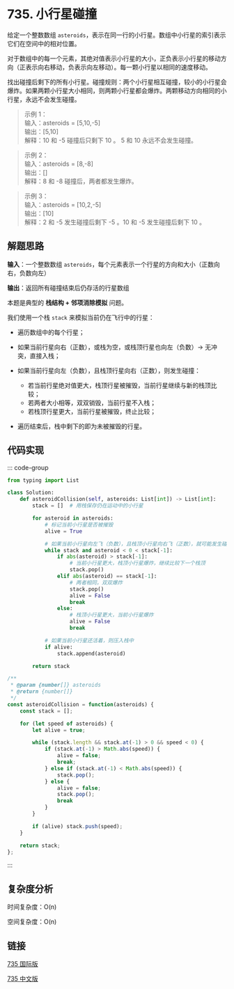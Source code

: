 # 735. 小行星碰撞 <Badge type="warning" text="Medium" />

给定一个整数数组 `asteroids`，表示在同一行的小行星。数组中小行星的索引表示它们在空间中的相对位置。

对于数组中的每一个元素，其绝对值表示小行星的大小，正负表示小行星的移动方向（正表示向右移动，负表示向左移动）。每一颗小行星以相同的速度移动。

找出碰撞后剩下的所有小行星。碰撞规则：两个小行星相互碰撞，较小的小行星会爆炸。如果两颗小行星大小相同，则两颗小行星都会爆炸。两颗移动方向相同的小行星，永远不会发生碰撞。


>示例 1：  
输入：asteroids = [5,10,-5]  
输出：[5,10]  
解释：10 和 -5 碰撞后只剩下 10 。 5 和 10 永远不会发生碰撞。

>示例 2：  
输入：asteroids = [8,-8]  
输出：[]  
解释：8 和 -8 碰撞后，两者都发生爆炸。

>示例 3：  
输入：asteroids = [10,2,-5]  
输出：[10]  
解释：2 和 -5 发生碰撞后剩下 -5 。10 和 -5 发生碰撞后剩下 10 。

## 解题思路

**输入**：一个整数数组 `asteroids`，每个元素表示一个行星的方向和大小（正数向右，负数向左）

**输出**：返回所有碰撞结束后仍存活的行星数组

本题是典型的 **栈结构 + 邻项消除模拟** 问题。

我们使用一个栈 `stack` 来模拟当前仍在飞行中的行星：

* 遍历数组中的每个行星；
* 如果当前行星向右（正数），或栈为空，或栈顶行星也向左（负数）→ 无冲突，直接入栈；
* 如果当前行星向左（负数），且栈顶行星向右（正数），则发生碰撞：

  * 若当前行星绝对值更大，栈顶行星被摧毁，当前行星继续与新的栈顶比较；
  * 若两者大小相等，双双销毁，当前行星不入栈；
  * 若栈顶行星更大，当前行星被摧毁，终止比较；
* 遍历结束后，栈中剩下的即为未被摧毁的行星。


## 代码实现

::: code-group

```python
from typing import List

class Solution:
    def asteroidCollision(self, asteroids: List[int]) -> List[int]:
        stack = []  # 用栈保存仍在运动中的小行星

        for asteroid in asteroids:
            # 标记当前小行星是否被摧毁
            alive = True

            # 如果当前小行星向左飞（负数），且栈顶小行星向右飞（正数），就可能发生碰撞
            while stack and asteroid < 0 < stack[-1]:
                if abs(asteroid) > stack[-1]:
                    # 当前小行星更大，栈顶小行星爆炸，继续比较下一个栈顶
                    stack.pop()
                elif abs(asteroid) == stack[-1]:
                    # 两者相同，双双爆炸
                    stack.pop()
                    alive = False
                    break
                else:
                    # 栈顶小行星更大，当前小行星爆炸
                    alive = False
                    break

            # 如果当前小行星还活着，则压入栈中
            if alive:
                stack.append(asteroid)

        return stack
```

```javascript
/**
 * @param {number[]} asteroids
 * @return {number[]}
 */
const asteroidCollision = function(asteroids) {
    const stack = [];

    for (let speed of asteroids) {
        let alive = true;

        while (stack.length && stack.at(-1) > 0 && speed < 0) {
            if (stack.at(-1) > Math.abs(speed)) {
                alive = false;
                break;
            } else if (stack.at(-1) < Math.abs(speed)) {
                stack.pop();
            } else {
                alive = false;
                stack.pop();
                break
            }
        }

        if (alive) stack.push(speed);
    }

    return stack;
};
```

:::

## 复杂度分析

时间复杂度：O(n)

空间复杂度：O(n)

## 链接

[735 国际版](https://leetcode.com/problems/asteroid-collision/description/)

[735 中文版](https://leetcode.cn/problems/asteroid-collision/description/)
